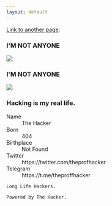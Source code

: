 ```yaml
---
layout: default
---
```



[Link to another page](another-page).


### I'M NOT ANYONE

![](http://www.growth-hackers.net/wp-content/uploads/2017/02/growth-hacking-mindset.jpg)

### I'M NOT ANYONE
![](https://scontent.ftun4-1.fna.fbcdn.net/v/t1.0-9/19554704_1357089234386268_1374391276796990146_n.png?oh=0775b9d3e94d2c1de5efb2e9283081ff&oe=5A69B5D8)


### Hacking is my real life.

<dl>
<dt>Name</dt>
<dd>The Hacker</dd>
<dt>Born</dt>
<dd>404</dd>
<dt>Birthplace</dt>
<dd>Not Found</dd>
<dt>Twitter</dt>
<dd>https://twitter.com/theprofhacker</dd>
<dt>Telegram</dt>
  <dd>https://t.me/theproffhacker</dd>
</dl>

```
Long Life Hackers.
```

```
Powered by The Hacker.
```
